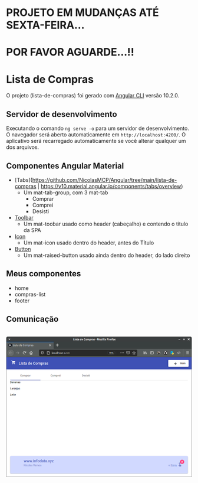 # PROJETO EM MUDANÇAS ATÉ SEXTA-FEIRA... 
# POR FAVOR AGUARDE...!!

# Lista de Compras

O projeto (lista-de-compras) foi gerado com  [Angular CLI](https://github.com/angular/angular-cli) versão 10.2.0.

## Servidor de desenvolvimento

Executando o comando `ng serve -o` para um servidor de desenvolvimento. O navegador será aberto automaticamente em `http://localhost:4200/`. O aplicativo será recarregado automaticamente se você alterar qualquer um dos arquivos.

## Componentes Angular Material

- [Tabs](https://github.com/NicolasMCP/Angular/tree/main/lista-de-compras | https://v10.material.angular.io/components/tabs/overview)
    - Um mat-tab-group, com 3 mat-tab
        - Comprar
        - Comprei
        - Desisti
- [Toolbar](https://v10.material.angular.io/components/toolbar/overview)
    - Um mat-toobar usado como header (cabeçalho) e contendo o título da SPA
- [Icon](https://v10.material.angular.io/components/icon/overview)
    - Um mat-icon usado dentro do header, antes do Título
- [Button](https://v10.material.angular.io/components/button/overview)
    - Um mat-raised-button usado ainda dentro do header, do lado direito

## Meus componentes

- home
- compras-list
- footer

## Comunicação



<br>
<img src="src/assets/tela.png">
